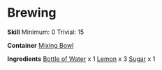 <!-- TITLE: Lemonade -->
<!-- SUBTITLE: So refreshing! -->

# Brewing
**Skill**
Minimum: 0
Trivial: 15

**Container**
[Mixing Bowl](mixing-bowl)

**Ingredients**
[Bottle of Water](bottle-of-water) x 1
[Lemon](lemon) x 3
[Sugar](sugar) x 1